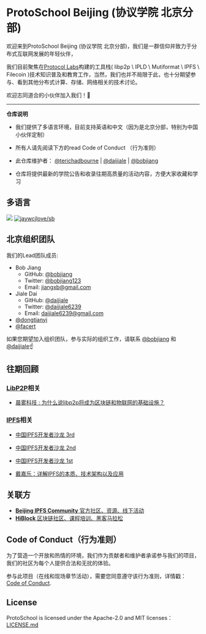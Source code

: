 # ProtoSchool Beijing (协议学院 北京分部)

欢迎来到ProtoSchool Beijing (协议学院 北京分部)，我们是一群信仰并致力于分布式互联网发展的年轻伙伴，

我们目前聚焦在[Protocol Labs](https://protocol.ai/)构建的工具栈( libp2p \ IPLD \ Mutiformat \ IPFS \ Filecoin )技术知识普及和教育工作，当然，我们也并不局限于此，也十分期望参与、看到其他分布式计算、存储、网络相关的技术讨论。

欢迎志同道合的小伙伴加入我们！:raised_hands:

---

**仓库说明**

- 我们提供了多语言环境，目前支持英语和中文（因为是北京分部，特别为中国小伙伴定制）

- 所有人请先阅读下方的read Code of Conduct （行为准则）

- 此仓库维护者： [@terichadbourne](https://github.com/terichadbourne) | [@daijiale](https://github.com/daijiale) | [@bobjiang](https://github.com/bobjiang)

- 仓库将提供最新的学院公告和收录往期高质量的活动内容，方便大家收藏和学习

## 多语言

[![](https://img.shields.io/badge/Lang-English-blue.svg)](README.md)  [![jaywcjlove/sb](https://jaywcjlove.github.io/sb/lang/chinese.svg)](README-zh.md)


## 北京组织团队

我们的Lead团队成员:

* Bob Jiang 
   * GitHub: [@bobjiang](https://github.com/bobjiang)
   * Twitter: [@bobjiang123](https://twitter.com/bobjiang123)
   * Email: [jiangxb@gmail.com](mailto:jiangxb@gmail.com)
* Jiale Dai 
   * GitHub: [@daijiale](https://github.com/daijiale)
   * Twitter: [@daijiale6239](https://twitter.com/daijiale6239)
   * Email: [daijiale6239@gmail.com](mailto:daijiale6239@gmail.com)
* [@dongtianyi](https://github.com/dongtianyi)
* [@facert](https://github.com/facert)

如果您期望加入组织团队，参与实际的组织工作，请联系 [@bobjiang](https://github.com/bobjiang) 和 [@daijiale](https://github.com/daijiale)☝️

## 往期回顾

### [LibP2P](https://libp2p.io)相关

- [晨雾科技 : 为什么说libp2p将成为区块链和物联网的基础设施？](https://www.8btc.com/article/294956)

### [IPFS](https://ipfs.io)相关

- [中国IPFS开发者沙龙 3rd](https://www.meetup.com/beijing-ipfs/events/255438836/)

- [中国IPFS开发者沙龙 2nd](https://www.meetup.com/beijing-ipfs/events/250901020/)

- [中国IPFS开发者沙龙 1st](https://www.meetup.com/beijing-ipfs/events/249484661/)

- [戴嘉乐：详解IPFS的本质、技术架构以及应用](https://www.8btc.com/article/186200)


## 关联方

- [**Beijing IPFS Community** 官方社区、资源、线下活动](https://www.meetup.com/beijing-ipfs/)
- [**HiBlock** 区块链社区、课程培训、黑客马拉松](https://hiblock.one/)

## Code of Conduct（行为准则）

为了营造一个开放和热情的环境，我们作为贡献者和维护者承诺参与我们的项目，我们的社区为每个人提供合法和无扰的体验。

参与此项目（在线和现场章节活动），需要您同意遵守该行为准则，详情戳： [Code of Conduct](./CODE_OF_CONDUCT.md).


## License

ProtoSchool is licensed under the Apache-2.0 and MIT licenses：[LICENSE.md](https://github.com/protoschool/seattle/blob/master/LICENSE.md) 
